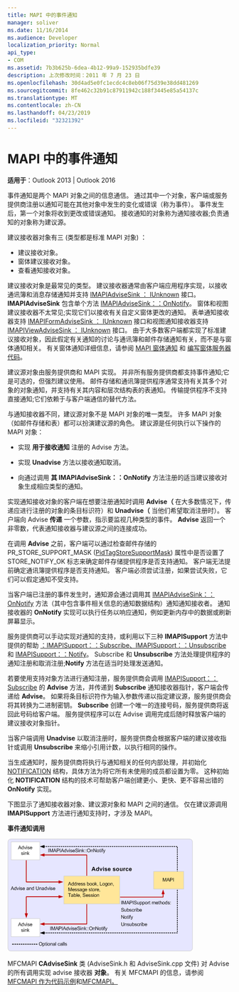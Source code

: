 ```yaml
---
title: MAPI 中的事件通知
manager: soliver
ms.date: 11/16/2014
ms.audience: Developer
localization_priority: Normal
api_type:
- COM
ms.assetid: 7b3b625b-6dea-4b12-99a9-152935bdfe39
description: 上次修改时间：2011 年 7 月 23 日
ms.openlocfilehash: 30d4ad5e0fc1ecdc4c8eb06f75d39e38dd481269
ms.sourcegitcommit: 8fe462c32b91c87911942c188f3445e85a54137c
ms.translationtype: MT
ms.contentlocale: zh-CN
ms.lasthandoff: 04/23/2019
ms.locfileid: "32321392"
---
```

# <a name="event-notification-in-mapi"></a>MAPI 中的事件通知

**适用于**：Outlook 2013 | Outlook 2016 
  
事件通知是两个 MAPI 对象之间的信息通信。 通过其中一个对象，客户端或服务提供商注册以通知可能在其他对象中发生的变化或错误（称为事件）。 事件发生后，第一个对象将收到更改或错误通知。 接收通知的对象称为通知接收器;负责通知的对象称为建议源。
  
建议接收器对象有三 (类型都是标准 MAPI 对象) ：
  
- 建议接收对象。   
- 窗体建议接收对象。  
- 查看通知接收对象。
    
建议接收对象是最常见的类型。 建议接收器通常由客户端应用程序实现，以接收通讯簿和消息存储通知并支持 [IMAPIAdviseSink ： IUnknown](imapiadvisesinkiunknown.md) 接口。 **IMAPIAdviseSink** 包含单个方法 [IMAPIAdviseSink：：OnNotify](imapiadvisesink-onnotify.md)。 窗体和视图建议接收器不太常见;实现它们以接收有关自定义窗体更改的通知。 表单通知接收器支持 [IMAPIFormAdviseSink ： IUnknown](imapiformadvisesinkiunknown.md) 接口和视图通知接收器支持 [IMAPIViewAdviseSink ： IUnknown](imapiviewadvisesinkiunknown.md) 接口。 由于大多数客户端都实现了标准建议接收对象，因此假定有关通知的讨论与通讯簿和邮件存储通知有关，而不是与窗体通知相关。 有关窗体通知详细信息，请参阅 [MAPI 窗体通知](mapi-forms-notifications.md) 和 [编写窗体服务器代码](writing-form-server-code.md)。
  
建议源对象由服务提供商和 MAPI 实现。 并非所有服务提供商都支持事件通知;它是可选的，但强烈建议使用。 邮件存储和通讯簿提供程序通常支持有关其多个对象的对象通知，并支持有关其内容和层次结构表的表通知。 传输提供程序不支持直接通知;它们依赖于与客户端通信的替代方法。
  
与通知接收器不同，建议源对象不是 MAPI 对象的唯一类型。 许多 MAPI 对象（如邮件存储和表）都可以扮演建议源的角色。 建议源是任何执行以下操作的 MAPI 对象：
  
- 实现 **用于接收通知** 注册的 Advise 方法。 
    
- 实现 **Unadvise** 方法以接收通知取消。 
    
- 向通过调用 **其 IMAPIAdviseSink：：OnNotify** 方法注册的适当建议接收对象生成相应类型的通知。 
    
实现通知接收对象的客户端在想要注册通知时调用 **Advise（** 在大多数情况下，传递应进行注册的对象的条目标识符）和 **Unadvise（** 当他们希望取消注册时）。 客户端向 Advise **传递** 一个参数，指示要监视几种类型的事件。 **Advise** 返回一个非零数，代表通知接收器与建议源之间的连接成功。 
  
在调用 **Advise** 之前，客户端可以通过检查邮件存储的 PR_STORE_SUPPORT_MASK ([PidTagStoreSupportMask](pidtagstoresupportmask-canonical-property.md)) 属性中是否设置了 STORE_NOTIFY_OK 标志来确定邮件存储提供程序是否支持通知。 客户端无法提前确定通讯簿提供程序是否支持通知。 客户端必须尝试注册，如果尝试失败，它们可以假定通知不受支持。
  
当客户端已注册的事件发生时，通知源会通过调用其 [IMAPIAdviseSink：：OnNotify](imapiadvisesink-onnotify.md) 方法（其中包含事件相关信息的通知数据结构）通知通知接收者。 通知接收器的 **OnNotify** 实现可以执行任务以响应通知，例如更新内存中的数据或刷新屏幕显示。 
  
服务提供商可以手动实现对通知的支持，或利用以下三种 **IMAPISupport** 方法中提供的帮助 [：IMAPISupport：：Subscribe、IMAPISupport：：Unsubscribe](imapisupport-subscribe.md)和 [IMAPISupport：：Notify](imapisupport-notify.md)。 [](imapisupport-unsubscribe.md) Subscribe 和 **Unsubscribe** 方法处理提供程序的通知注册和取消注册;**Notify** 方法在适当时处理发送通知。 
  
若要使用支持对象方法进行通知注册，服务提供商会调用 [IMAPISupport：：Subscribe](imapisupport-subscribe.md) 的 **Advise** 方法，并传递到 **Subscribe** 通知接收器指针，客户端会传递给 **Advise**。 如果将条目标识符作为输入参数传递以指定建议源，服务提供商会将其转换为二进制密钥。 **Subscribe** 创建一个唯一的连接号码，服务提供商将返回此号码给客户端。 服务提供程序可以在 Advise 调用完成后随时释放客户端的建议接收对象指针。  
  
当客户端调用 **Unadvise** 以取消注册时，服务提供商会根据客户端的建议接收指针或调用 **Unsubscribe** 来缩小引用计数，以执行相同的操作。 
  
当生成通知时，服务提供商将执行与通知相关的任何内部处理，并初始化 [NOTIFICATION](notification.md) 结构，具体方法为将它所有未使用的成员都设置为零。 这种初始化 **NOTIFICATION** 结构的技术可帮助客户端创建更小、更快、更不容易出错的 **OnNotify** 实现。 
  
下图显示了通知接收器对象、建议源对象和 MAPI 之间的通信。 仅在建议源调用 **IMAPISupport** 方法进行通知支持时，才涉及 MAPI。 
  
**事件通知调用**
  
![事件通知调用](media/amapi_51.gif "事件通知调用")
  
MFCMAPI **CAdviseSink** 类 (AdviseSink.h 和 AdviseSink.cpp 文件) 对 Advise 的所有调用实现 advise 接收器 **对象**。 有关 MFCMAPI 的信息，请参阅[MFCMAPI 作为代码示例](mfcmapi-as-a-code-sample.md)和[MFCMAPI。](https://go.microsoft.com/fwlink/?LinkId=124154)
  

